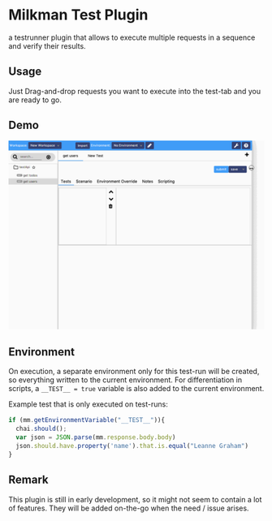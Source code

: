 # Milkman Test Plugin

a testrunner plugin that allows to execute multiple requests in a sequence and verify their results.

## Usage

Just Drag-and-drop requests you want to execute into the test-tab and you are ready to go.

## Demo

![Milkman Test Demo](/img/gif/test-plugin-demo.gif)


## Environment

On execution, a separate environment only for this test-run will be created, so 
everything written to the current environment. For differentiation in scripts, a `__TEST__ = true` variable is also
added to the current environment.

Example test that is only executed on test-runs:
```javascript
if (mm.getEnvironmentVariable("__TEST__")){
  chai.should();
  var json = JSON.parse(mm.response.body.body)
  json.should.have.property('name').that.is.equal("Leanne Graham")
}
```

## Remark

This plugin is still in early development, so it might not seem to contain a lot of features. They will be added on-the-go when the need / issue arises.
